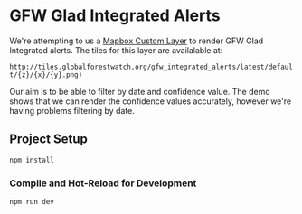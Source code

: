 # GFW Glad Integrated Alerts

We're attempting to us a [Mapbox Custom Layer](https://docs.mapbox.com/mapbox-gl-js/api/properties/#customlayerinterface) to render GFW Glad Integrated alerts. The tiles for this layer are availalable at:

`http://tiles.globalforestwatch.org/gfw_integrated_alerts/latest/default/{z}/{x}/{y}.png)`

Our aim is to be able to filter by date and confidence value. The demo shows that we can render the confidence values accurately, however we're having problems filtering by date.

## Project Setup

```sh
npm install
```

### Compile and Hot-Reload for Development

```sh
npm run dev
```
